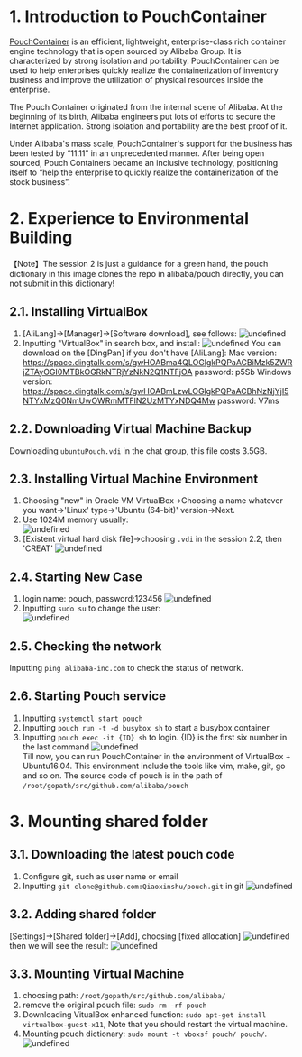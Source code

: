 # 1. Introduction to PouchContainer
 [PouchContainer](https://github.com/alibaba/pouch) is an efficient, lightweight, enterprise-class rich container engine technology that is open sourced by Alibaba Group. It is characterized by strong isolation and portability. PouchContainer can be used to help enterprises quickly realize the containerization of inventory business and improve the utilization of physical resources inside the enterprise.

The Pouch Container originated from the internal scene of Alibaba. At the beginning of its birth, Alibaba engineers put lots of efforts to secure the Internet application. Strong isolation and portability are the best proof of it. 

Under Alibaba's mass scale, PouchContainer's support for the business has been tested by “11.11” in an unprecedented manner. After being open sourced, Pouch Containers became an inclusive technology, positioning itself to “help the enterprise to quickly realize the containerization of the stock business”.
 # 2. Experience to Environmental Building
 【Note】The session 2 is just a guidance for a green hand, the pouch dictionary in this image clones the repo in alibaba/pouch directly, you can not submit in this dictionary!
 ## 2.1. Installing VirtualBox
 1. [AliLang]->[Manager]->[Software download], see follows:
 ![undefined](https://cdn.nlark.com/lark/0/2018/png/132231/1532344205392-0ba64dae-b407-4ff7-b8b9-f221a93ae728.png)
 2. Inputting "VirtualBox" in search box, and install:
 ![undefined](https://cdn.nlark.com/lark/0/2018/png/132231/1532344290135-ed2e9b67-766e-45ef-a72a-9ff034f27e22.png) 
You can download on the [DingPan] if you don't have [AliLang]:
Mac version:
https://space.dingtalk.com/s/gwHOABma4QLOGlgkPQPaACBiMzk5ZWRjZTAyOGI0MTBkOGRkNTRjYzNkN2Q1NTFjOA  password: p5Sb
Windows version:
https://space.dingtalk.com/s/gwHOABmLzwLOGlgkPQPaACBhNzNjYjI5NTYxMzQ0NmUwOWRmMTFlN2UzMTYxNDQ4Mw  password: V7ms
## 2.2. Downloading Virtual Machine Backup
Downloading `ubuntuPouch.vdi` in the chat group, this file costs 3.5GB.
## 2.3. Installing Virtual Machine Environment
1. Choosing "new" in Oracle VM VirtualBox->Choosing a name whatever you want->'Linux' type->'Ubuntu (64-bit)' version->Next.
2. Use 1024M memory usually:<br>
![undefined](https://cdn.nlark.com/lark/0/2018/png/132231/1532345103260-6995b132-bbdc-49e5-93fd-cfbe30fb3f79.png)
3. [Existent virtual hard disk file]->choosing `.vdi` in the session 2.2, then 'CREAT'
![undefined](https://cdn.nlark.com/lark/0/2018/png/132231/1532345138776-73add3b0-9f87-45e0-bf4b-9db6ef7d9b06.png) 
## 2.4. Starting New Case
1. login name: pouch, password:123456
![undefined](https://cdn.nlark.com/lark/0/2018/png/132231/1532345382824-733e22eb-234c-4c8f-b22c-f1cd2a7a8553.png) 
2. Inputting `sudo su` to change the user:<br>
![undefined](https://cdn.nlark.com/lark/0/2018/png/132231/1532345631234-fd78bbb1-fafa-4bc5-b972-b688b56eaec6.png) 
## 2.5. Checking the network
Inputting `ping alibaba-inc.com` to check the status of network.
## 2.6. Starting Pouch service
1. Inputting `systemctl start pouch`
2. Inputting `pouch run -t -d busybox sh` to start a busybox container
3. Inputting `pouch exec -it {ID} sh` to login. {ID} is the first six number in the last command
![undefined](https://cdn.nlark.com/lark/0/2018/png/132231/1532346183142-78265ff4-2b39-4947-9221-5bc2642bdd05.png) <br>
Till now, you can run PouchContainer in the environment of VirtualBox + Ubuntu16.04. This environment include the tools like vim, make, git, go and so on. The source code of pouch is in the path of `/root/gopath/src/github.com/alibaba/pouch`
# 3. Mounting shared folder
## 3.1. Downloading the latest pouch code
1. Configure git, such as user name or email
2. Inputting `git clone@github.com:Qiaoxinshu/pouch.git` in git
![undefined](https://cdn.nlark.com/lark/0/2018/png/132231/1532347763099-2c1368c2-ccce-436b-898e-e2f965d0c4e2.png) 
## 3.2. Adding shared folder
[Settings]->[Shared folder]->[Add], choosing [fixed allocation]
![undefined](https://cdn.nlark.com/lark/0/2018/png/132231/1532347966375-ae70577f-a34c-41da-afda-b5cf8636da95.png) 
then we will see the result:
![undefined](https://cdn.nlark.com/lark/0/2018/png/132231/1532348064973-0deaacc6-5e49-4c27-83f7-e2410d4afcef.png)
## 3.3. Mounting Virtual Machine
1. choosing path: `/root/gopath/src/github.com/alibaba/`
2. remove the original pouch file: `sudo rm -rf pouch`
3. Downloading VitualBox enhanced function: `sudo apt-get install virtualbox-guest-x11`, Note that you should restart the virtual machine.
4. Mounting pouch dictionary: `sudo mount -t vboxsf pouch/ pouch/`.
![undefined](https://cdn.nlark.com/lark/0/2018/png/132231/1532349559864-9fa068fa-05b7-4231-9f36-6dfca1719a5c.png) 
